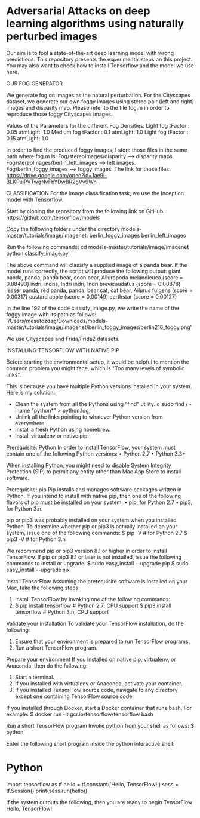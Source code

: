 # Adversarial Attacks on deep learning algorithms using naturally perturbed images

Our aim is to fool a state-of-the-art deep learning model with wrong predictions. This repository presents the experimental steps on this project. You may also want to check how to install Tensorflow and the model we use here.

OUR FOG GENERATOR

We generate fog on images as the natural perturbation. For the Cityscapes dataset, we generate our own foggy images using stereo pair (left and right) images and disparity map. Please refer to the file fog.m in order to reproduce those foggy Cityscapes images.

Values of the Parameters for the different Fog Densities:
Light fog
tFactor :  0.05
atmLight: 1.0
Medium fog
tFactor :  0.1
atmLight: 1.0
Light fog
tFactor :  0.15
atmLight: 1.0

In order to find the produced foggy images, I store those files in the same path where fog.m is:
Fog/stereoImages/disparity  		   --> disparity maps.
Fog/stereoImages/berlin_left_images        --> left images.
Fog/berlin_foggy_images	     	           --> foggy images.
The link for those files:
https://drive.google.com/open?id=1ae9i-BLKPuiPVTwgNvFbYDwBR2gVv9Wn


CLASSIFICATION
For the image classification task, we use the Inception model with Tensorflow.

Start by cloning the repository from the following link on GitHub:
https://github.com/tensorflow/models

Copy the following folders under the directory models-master/tutorials/image/imagenet:
berlin_foggy_images
berlin_left_images

Run the following commands:
cd models-master/tutorials/image/imagenet
python classify_image.py

The above command will classify a supplied image of a panda bear. If the model runs correctly, the script will produce the following output:
giant panda, panda, panda bear, coon bear, Ailuropoda melanoleuca (score = 0.88493)
indri, indris, Indri indri, Indri brevicaudatus (score = 0.00878)
lesser panda, red panda, panda, bear cat, cat bear, Ailurus fulgens (score = 0.00317)
custard apple (score = 0.00149)
earthstar (score = 0.00127)

In the line 192 of the code classify_image.py, we write the name of the foggy image with its path as follows:
'/Users/mesutozdag/Downloads/models-master/tutorials/image/imagenet/berlin_foggy_images/berlin216_foggy.png'

We use Cityscapes and Frida/Frida2 datasets.


INSTALLING TENSORFLOW WITH NATIVE PIP

Before starting the environmental setup, it would be helpful to mention the common problem you might face, which is "Too many levels of symbolic links".

This is because you have multiple Python versions installed in your system. Here is my solution:
-	Clean the system from all the Pythons using “find” utility.
	o	sudo find / -iname "python*" > python.log
-	Unlink all the links pointing to whatever Python version from everywhere.
-	Install a fresh Python using homebrew.
-	Install virtualenv or native pip.


Prerequisite: Python
In order to install TensorFlow, your system must contain one of the following Python versions:
•	Python 2.7
•	Python 3.3+

When installing Python, you might need to disable System Integrity Protection (SIP) to permit any entity other than Mac App Store to install software.

Prerequisite: pip
Pip installs and manages software packages written in Python. If you intend to install with native pip, then one of the following flavors of pip must be installed on your system:
•	pip, for Python 2.7
•	pip3, for Python 3.n.

pip or pip3 was probably installed on your system when you installed Python. To determine whether pip or pip3 is actually installed on your system, issue one of the following commands:
$ pip -V  # for Python 2.7
$ pip3 -V # for Python 3.n 

We recommend pip or pip3 version 8.1 or higher in order to install TensorFlow. If pip or pip3 8.1 or later is not installed, issue the following commands to install or upgrade:
$ sudo easy_install --upgrade pip
$ sudo easy_install --upgrade six 

Install TensorFlow
Assuming the prerequisite software is installed on your Mac, take the following steps:
1.	Install TensorFlow by invoking one of the following commands:
2.	$ pip install tensorflow      # Python 2.7; CPU support
 	$ pip3 install tensorflow     # Python 3.n; CPU support

Validate your installation
To validate your TensorFlow installation, do the following:
1.	Ensure that your environment is prepared to run TensorFlow programs.
2.	Run a short TensorFlow program.

Prepare your environment
If you installed on native pip, virtualenv, or Anaconda, then do the following:
1.	Start a terminal.
2.	If you installed with virtualenv or Anaconda, activate your container.
3.	If you installed TensorFlow source code, navigate to any directory except one containing TensorFlow source code.

If you installed through Docker, start a Docker container that runs bash. For example:
$ docker run -it gcr.io/tensorflow/tensorflow bash

Run a short TensorFlow program
Invoke python from your shell as follows:
$ python

Enter the following short program inside the python interactive shell:
# Python
import tensorflow as tf
hello = tf.constant('Hello, TensorFlow!')
sess = tf.Session()
print(sess.run(hello))

If the system outputs the following, then you are ready to begin TensorFlow 
Hello, TensorFlow!
